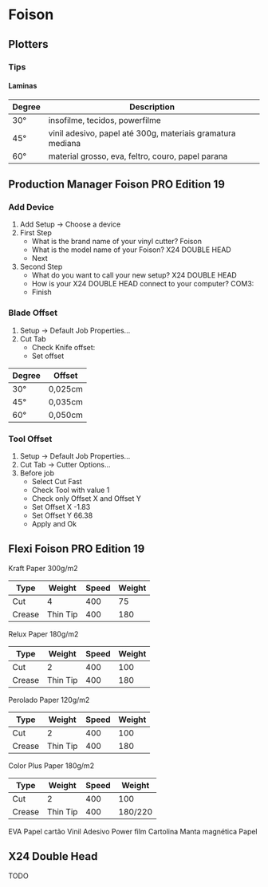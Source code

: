 # Foison

## Plotters

### Tips

#### Laminas

| Degree | Description|
| --- | --- |
| 30° | insofilme, tecidos, powerfilme |
| 45° | vinil adesivo, papel até 300g, materiais gramatura mediana |
| 60° | material grosso, eva, feltro, couro, papel parana |

## Production Manager Foison PRO Edition 19

### Add Device

1. Add Setup -> Choose a device
2. First Step
   - What is the brand name of your vinyl cutter? Foison
   - What is the model name of your Foison? X24 DOUBLE HEAD
   - Next
3. Second Step
   - What do you want to call your new setup? X24 DOUBLE HEAD
   - How is your X24 DOUBLE HEAD connect to your computer? COM3:
   - Finish

### Blade Offset

1. Setup -> Default Job Properties...
2. Cut Tab
   - Check Knife offset:
   - Set offset

| Degree | Offset |
| --- | --- |
| 30° | 0,025cm |
| 45° | 0,035cm |
| 60° | 0,050cm |

### Tool Offset

1. Setup -> Default Job Properties...
2. Cut Tab -> Cutter Options...
3. Before job
   - Select Cut Fast
   - Check Tool with value 1
   - Check only Offset X and Offset Y
   - Set Offset X -1.83
   - Set Offset Y 66.38
   - Apply and Ok

## Flexi Foison PRO Edition 19

Kraft Paper 300g/m2

| Type | Weight | Speed | Weight |
| --- | --- | --- | --- |
| Cut | 4 | 400 | 75 |
| Crease | Thin Tip | 400 | 180 |

Relux Paper 180g/m2

| Type | Weight | Speed | Weight |
| --- | --- | --- | --- |
| Cut | 2 | 400 | 100 |
| Crease | Thin Tip | 400 | 180 |

Perolado Paper 120g/m2

| Type | Weight | Speed | Weight |
| --- | --- | --- | --- |
| Cut | 2 | 400 | 100 |
| Crease | Thin Tip | 400 | 180 |

Color Plus Paper 180g/m2

| Type | Weight | Speed | Weight |
| --- | --- | --- | --- |
| Cut | 2 | 400 | 100 |
| Crease | Thin Tip | 400 | 180/220 |

EVA
Papel cartão
Vinil Adesivo
Power film
Cartolina
Manta magnética
Papel

## X24 Double Head

TODO
